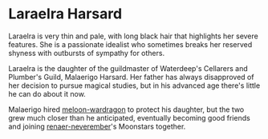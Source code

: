 # Laraelra Harsard

Laraelra is very thin and pale, with long black hair that highlights her severe features. She is a passionate idealist who sometimes breaks her reserved shyness with outbursts of sympathy for others.

Laraelra is the daughter of the guildmaster of Waterdeep's Cellarers and Plumber's Guild, Malaerigo Harsard. Her father has always disapproved of her decision to pursue magical studies, but in his advanced age there's little he can do about it now.

Malaerigo hired [meloon-wardragon](meloon-wardragon.md) to protect his daughter, but the two grew much closer than he anticipated, eventually becoming good friends and joining [renaer-neverember](renaer-neverember.md)'s Moonstars together.